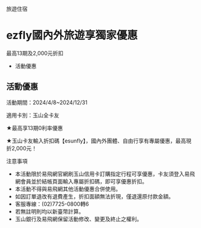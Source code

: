 旅遊住宿

# ezfly國內外旅遊享獨家優惠  

最高13期及2,000元折扣

  * 活動優惠

## 活動優惠

活動期間：2024/4/8~2024/12/31

適用卡別：玉山全卡友

★最高享13期0利率優惠

★玉山卡友輸入折扣碼【esunfly】，國內外團體、自由行享有專屬優惠，最高現折2,000元！

注意事項

  * 本活動限於易飛網官網刷玉山信用卡訂購指定行程可享優惠，卡友須登入易飛網會員並於結帳頁面輸入專屬折扣碼，即可享優惠折扣。
  * 本活動不得與易飛網其他活動優惠合併使用。
  * 如因訂單退改有退費產生，折扣面額無法折現，僅退還原付款金額。
  * 客服專線：(02)7725-0800轉6
  * 若無註明則均以新臺幣計算。
  * 玉山銀行及易飛網保留活動修改、變更及終止之權利。

